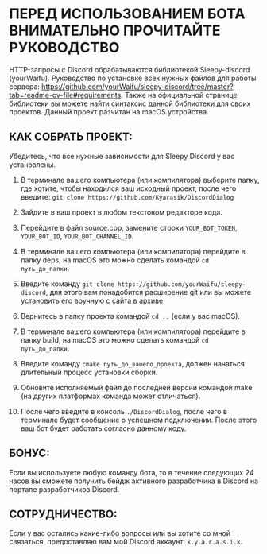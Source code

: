 # ПЕРЕД ИСПОЛЬЗОВАНИЕМ БОТА ВНИМАТЕЛЬНО ПРОЧИТАЙТЕ РУКОВОДСТВО

HTTP-запросы с Discord обрабатываются библиотекой Sleepy-discord (yourWaifu). Руководство по установке всех нужных файлов для работы сервера: https://github.com/yourWaifu/sleepy-discord/tree/master?tab=readme-ov-file#requirements. Также на официальной странице библиотеки вы можете найти синтаксис данной библиотеки для своих проектов. Данный проект разчитан на macOS устройства.

## КАК СОБРАТЬ ПРОЕКТ:
Убедитесь, что все нужные зависимости для Sleepy Discord у вас установлены.

1. В терминале вашего компьютера (или компилятора) выберите папку, где хотите, чтобы находился ваш исходный проект, после чего введите: ```git clone https://github.com/Kyarasik/DiscordDialog```

2. Зайдите в ваш проект в любом текстовом редакторе кода.

3. Перейдите в файл source.cpp, замените строки ```YOUR_BOT_TOKEN```, ```YOUR_BOT_ID```, ```YOUR_BOT_CHANNEL_ID```.

4. В терминале вашего компьютера (или компилятора) перейдите в папку deps, на macOS это можно сделать командой ```cd путь_до_папки```.

5. Введите команду ```git clone https://github.com/yourWaifu/sleepy-discord```, для этого вам понадобится расширение git или вы можете установить его вручную с сайта в архиве.

6. Вернитесь в папку проекта командой ```cd ..``` (если у вас macOS).

7. В терминале вашего компьютера (или компилятора) перейдите в папку build, на macOS это можно сделать командой ```cd путь_до_папки```.

8. Введите команду ```cmake путь_до_вашего_проекта```, должен начаться длительный процесс установки сборки.

9. Обновите исполняемый файл до последней версии командой make (на других платформах команда может отличаться).

10. После чего введите в консоль ```./DiscordDialog```, после чего в терминале будет сообщение о успешном подключении. После этого ваш бот будет работать согласно данному коду.

## БОНУС:
Если вы используете любую команду бота, то в течение следующих 24 часов вы сможете получить бейдж активного разработчика в Discord на портале разработчиков Discord.

## СОТРУДНИЧЕСТВО:
Если у вас остались какие-либо вопросы или вы хотите со мной связаться, предоставляю вам мой Discord аккаунт: ```k.y.a.r.a.s.i.k```.